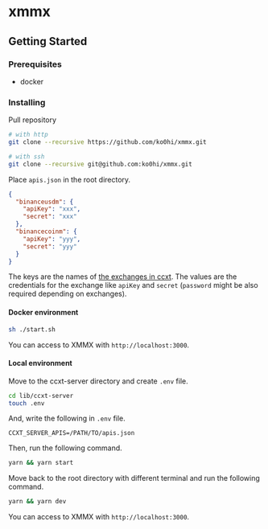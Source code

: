 # xmmx

## Getting Started

### Prerequisites

- docker

### Installing

Pull repository

```bash
# with http
git clone --recursive https://github.com/ko0hi/xmmx.git

# with ssh
git clone --recursive git@github.com:ko0hi/xmmx.git
```

Place `apis.json` in the root directory.

```json
{
  "binanceusdm": {
    "apiKey": "xxx",
    "secret": "xxx"
  },
  "binancecoinm": {
    "apiKey": "yyy",
    "secret": "yyy"
  }
}
```

The keys are the names of [the exchanges in ccxt](https://docs.ccxt.com/#/ccxt.pro.manual?id=exchanges).
The values are the credentials for the exchange like `apiKey` and `secret` (`password` might be also required depending
on exchanges).

#### Docker environment
```bash
sh ./start.sh
```

You can access to XMMX with `http://localhost:3000`.

#### Local environment

Move to the ccxt-server directory and create `.env` file.

```bash
cd lib/ccxt-server
touch .env
```

And, write the following in `.env` file.

```
CCXT_SERVER_APIS=/PATH/TO/apis.json
```

Then, run the following command.

```bash
yarn && yarn start
```


Move back to the root directory with different terminal and run the following command.

```bash
yarn && yarn dev
```

You can access to XMMX with `http://localhost:3000`.
